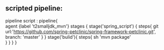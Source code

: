 scripted pipeline:
----------------------------------------------------------------
pipeline script :
 pipeline{   
    agent {label 't2smalljdk_mvn'}
     stages {
         stage('spring_script') {
         steps{
         git url:'https://github.com/spring-petclinic/spring-framework-petclinic.git',
          branch: 'master'
        }
        }
 stage('bulid'){
 steps{
   sh 'mvn package'  
    }
    }
}
}
